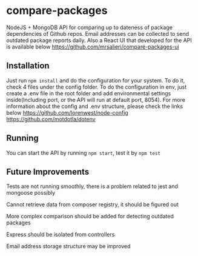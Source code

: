 # compare-packages
NodeJS + MongoDB API for comparing up to dateness of package dependencies of Github repos. Email addresses can be collected to send outdated package reports daily. Also a React UI that developed for the API is available below
https://github.com/mrsalieri/compare-packages-ui

## Installation
Just run `npm install` and do the configuration for your system. To do it, check 4 files under the config folder. To do the configuration in env, just create a .env file in the root folder and add environmental settings inside(Including port, or the API will run at default port, 8054). For more information about the config and .env structure, please check the links below
https://github.com/lorenwest/node-config
https://github.com/motdotla/dotenv

## Running
You can start the API by running `npm start`, test it by `npm test`

## Future Improvements
Tests are not running smoothly, there is a problem related to jest and mongoose possibly

Cannot retrieve data from composer registry, it should be figured out

More complex comparison should be added for detecting outdated packages

Express should be isolated from controllers

Email address storage structure may be improved
